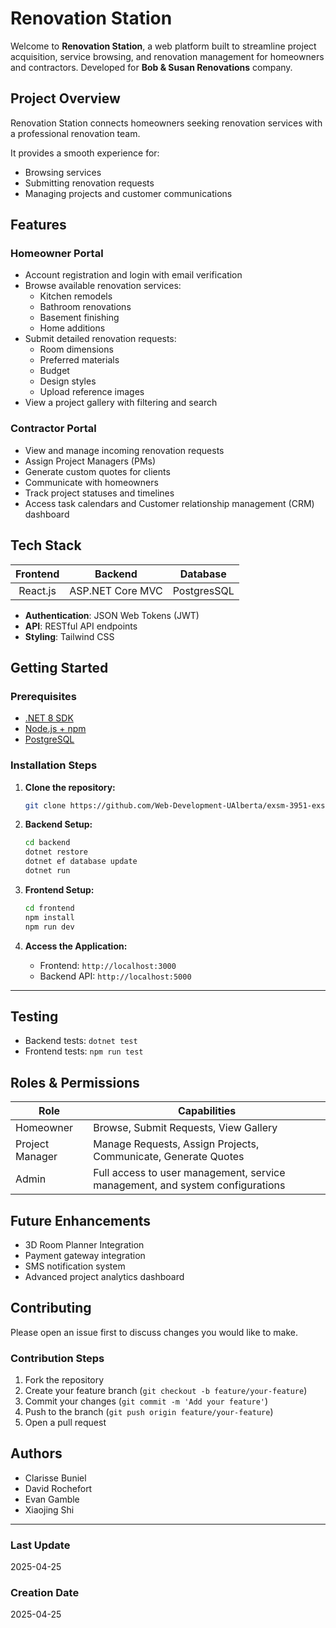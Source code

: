 # Renovation Station

Welcome to **Renovation Station**, a web platform built to streamline project acquisition, service browsing, and renovation management for homeowners and contractors. Developed for **Bob & Susan Renovations** company.

## Project Overview

Renovation Station connects homeowners seeking renovation services with a professional renovation team.  

It provides a smooth experience for:
- Browsing services
- Submitting renovation requests
- Managing projects and customer communications


## Features

### Homeowner Portal
- Account registration and login with email verification
- Browse available renovation services:
  - Kitchen remodels
  - Bathroom renovations
  - Basement finishing
  - Home additions
- Submit detailed renovation requests:
  - Room dimensions
  - Preferred materials
  - Budget
  - Design styles
  - Upload reference images
- View a project gallery with filtering and search

### Contractor Portal
- View and manage incoming renovation requests
- Assign Project Managers (PMs)
- Generate custom quotes for clients
- Communicate with homeowners
- Track project statuses and timelines
- Access task calendars and Customer relationship management (CRM) dashboard


## Tech Stack

| Frontend | Backend | Database |
|:--------:|:-------:|:--------:|
| React.js | ASP.NET Core MVC | PostgresSQL |

- **Authentication**: JSON Web Tokens (JWT)
- **API**: RESTful API endpoints
- **Styling**: Tailwind CSS


## Getting Started

### Prerequisites
- [.NET 8 SDK](https://dotnet.microsoft.com/en-us/download/dotnet/8.0)
- [Node.js + npm](https://nodejs.org/)
- [PostgreSQL](https://www.postgresql.org/)

### Installation Steps

1. **Clone the repository:**
   ```bash
   git clone https://github.com/Web-Development-UAlberta/exsm-3951-exsm-3943-spring-2025-python-c-project-construction-project-team.git
   ```

2. **Backend Setup:**
   ```bash
   cd backend
   dotnet restore
   dotnet ef database update
   dotnet run
   ```

3. **Frontend Setup:**
   ```bash
   cd frontend
   npm install
   npm run dev
   ```

4. **Access the Application:**
   - Frontend: `http://localhost:3000`
   - Backend API: `http://localhost:5000`

---

## Testing

- Backend tests: `dotnet test`
- Frontend tests: `npm run test`


## Roles & Permissions

| Role          | Capabilities |
|---------------|--------------|
| Homeowner     | Browse, Submit Requests, View Gallery |
| Project Manager | Manage Requests, Assign Projects, Communicate, Generate Quotes |
| Admin         | Full access to user management, service management, and system configurations |



## Future Enhancements

- 3D Room Planner Integration
- Payment gateway integration
- SMS notification system
- Advanced project analytics dashboard


## Contributing

Please open an issue first to discuss changes you would like to make.

### Contribution Steps
1. Fork the repository
2. Create your feature branch (`git checkout -b feature/your-feature`)
3. Commit your changes (`git commit -m 'Add your feature'`)
4. Push to the branch (`git push origin feature/your-feature`)
5. Open a pull request


## Authors

- Clarisse Buniel
- David Rochefort
- Evan Gamble
- Xiaojing Shi

---

### Last Update

2025-04-25

### Creation Date

2025-04-25